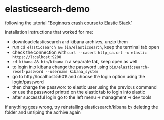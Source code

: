 # elasticsearch-demo

following the tutorial ["Beginners crash course to Elastic Stack"](https://youtu.be/gS_nHTWZEJ8)

installation instructions that worked for me: 
- download elasticsearch and kibana archives, unzip them
- run `cd elasticsearch && bin/elasticsearch`, keep the terminal tab open
- check the connection with `curl --cacert http_ca.crt -u elastic https://localhost:9200`
- `cd kibana && bin/kibana` in a separate tab, keep open as well
- to login into kibana change the password using `bin/elasticsearch-reset-password --username kibana_system`
- go to http://localhost:5601/ and choose the login option using the login/password
- then change the password to elastic user using the previous command or use the password printed on the elastic tab to login into elastic
- after successful login go to the left menu -> managment -> dev tools

if anything goes wrong, try reinstalling elasticsearch/kibana by deleting the folder and unziping the acrhive again
